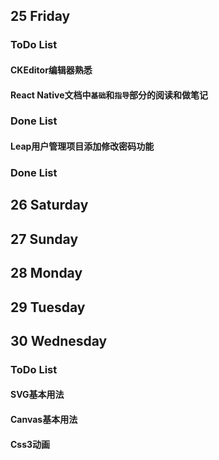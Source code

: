 ## 25 Friday
### ToDo List
#### CKEditor编辑器熟悉
#### React Native文档中`基础`和`指导`部分的阅读和做笔记
### Done List
#### Leap用户管理项目添加修改密码功能
### Done List
## 26 Saturday
## 27 Sunday

## 28 Monday
## 29 Tuesday
## 30 Wednesday
### ToDo List
#### SVG基本用法
#### Canvas基本用法
#### Css3动画


